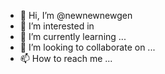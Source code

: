 - 👋 Hi, I’m @newnewnewgen
- 👀 I’m interested in 
- 🌱 I’m currently learning ...
- 💞️ I’m looking to collaborate on ...
- 📫 How to reach me ...

<!---
newnewnewgen/newnewnewgen is a ✨ special ✨ repository because its `README.md` (this file) appears on your GitHub profile.
You can click the Preview link to take a look at your changes.
--->
